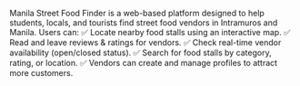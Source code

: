 Manila Street Food Finder is a web-based platform designed to help students, locals, and tourists find street food vendors in Intramuros and Manila. Users can:
✅ Locate nearby food stalls using an interactive map.
✅ Read and leave reviews & ratings for vendors.
✅ Check real-time vendor availability (open/closed status).
✅ Search for food stalls by category, rating, or location.
✅ Vendors can create and manage profiles to attract more customers.
